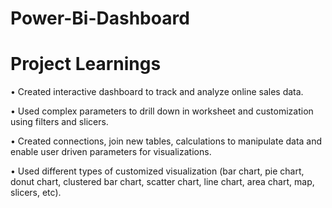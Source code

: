 # Power-Bi-Dashboard

# Project Learnings

• Created interactive dashboard to track and analyze online sales data.

• Used complex parameters to drill down in worksheet and customization using filters and slicers.

• Created connections, join new tables, calculations to manipulate data and enable user driven parameters for visualizations.

• Used different types of customized visualization (bar chart, pie chart, donut chart, clustered bar chart, scatter chart, line chart, area chart, map, slicers, etc).
